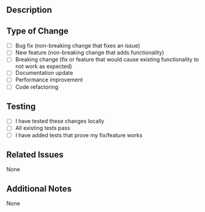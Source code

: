 ## Description
<!-- Provide a brief summary of your changes -->


## Type of Change
<!-- Mark the relevant option with an "x" in between the brackets (e.g. [ ] to [x]) -->

- [ ] Bug fix (non-breaking change that fixes an issue)
- [ ] New feature (non-breaking change that adds functionality)
- [ ] Breaking change (fix or feature that would cause existing functionality to not work as expected)
- [ ] Documentation update
- [ ] Performance improvement
- [ ] Code refactoring

## Testing
<!-- Describe the tests you ran to verify your changes, and mark them with an "x" (e.g. [ ] to [x]) -->

- [ ] I have tested these changes locally
- [ ] All existing tests pass
- [ ] I have added tests that prove my fix/feature works

## Related Issues
<!-- Link any related issues, e.g., Closes KZN-228 -->
None

## Additional Notes
<!-- Any additional information that reviewers should know -->
None
